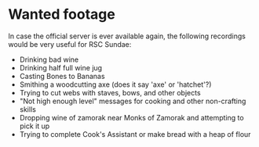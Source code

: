 Wanted footage
==============

In case the official server is ever available again, the following
recordings would be very useful for RSC Sundae:

* Drinking bad wine
* Drinking half full wine jug
* Casting Bones to Bananas
* Smithing a woodcutting axe (does it say 'axe' or 'hatchet'?)
* Trying to cut webs with staves, bows, and other objects
* "Not high enough level" messages for cooking and other non-crafting skills
* Dropping wine of zamorak near Monks of Zamorak and attempting to pick it up
* Trying to complete Cook's Assistant or make bread with a heap of flour
